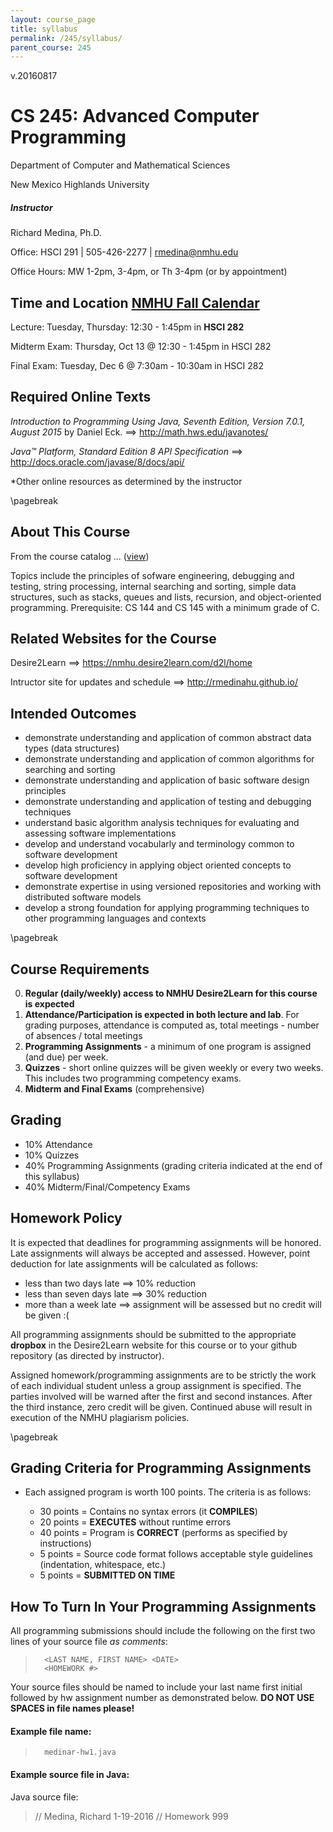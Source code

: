```yaml
---
layout: course_page
title: syllabus
permalink: /245/syllabus/
parent_course: 245
---
```


v.20160817

# CS 245: Advanced Computer Programming

Department of Computer and Mathematical Sciences

New Mexico Highlands University

##### Instructor
Richard Medina, Ph.D. 

Office: HSCI 291 | 505-426-2277 | rmedina@nmhu.edu

Office Hours: MW 1-2pm, 3-4pm, or Th 3-4pm (or by appointment)


## Time and Location [NMHU Fall Calendar](http://www.nmhu.edu/current-students/academic-calendar/)
Lecture: Tuesday, Thursday: 12:30 - 1:45pm in **HSCI 282**

Midterm Exam: Thursday, Oct 13 @ 12:30 - 1:45pm in HSCI 282

Final Exam: Tuesday, Dec 6 @ 7:30am - 10:30am in HSCI 282

## Required Online Texts

*Introduction to Programming Using Java, Seventh Edition, Version 7.0.1, August 2015* by Daniel Eck. ==> http://math.hws.edu/javanotes/

*Java™ Platform, Standard Edition 8 API Specification* ==> http://docs.oracle.com/javase/8/docs/api/

*Other online resources as determined by the instructor

\pagebreak

## About This Course
From the course catalog ... ([view](http://its.nmhu.edu/IntranetUploads/003477-15-17catalo-616201695726.31.16.pdf))

Topics include the principles of sofware engineering, debugging and testing, string processing, internal searching and sorting, simple data structures, such as stacks, queues and lists, recursion, and object-oriented programming. Prerequisite: CS 144 and CS 145 with a minimum grade of C.


## Related Websites for the Course
Desire2Learn ==> https://nmhu.desire2learn.com/d2l/home

Intructor site for updates and schedule ==> http://rmedinahu.github.io/


## Intended Outcomes
* demonstrate understanding and application of common abstract data types (data structures)
* demonstrate understanding and application of common algorithms for searching and sorting
* demonstrate understanding and application of basic software design principles
* demonstrate understanding and application of testing and debugging techniques
* understand basic algorithm analysis techniques for evaluating and assessing software implementations
* develop and understand vocabularly and terminology common to software development
* develop high proficiency in applying object oriented concepts to software development
* demonstrate expertise in using versioned repositories and working with distributed software models
* develop a strong foundation for applying programming techniques to other programming languages and contexts

\pagebreak

## Course Requirements
0. **Regular (daily/weekly) access to NMHU Desire2Learn for this course is expected**
1. **Attendance/Participation is expected in both lecture and lab**. For grading purposes, attendance is computed as, total meetings - number of absences / total meetings
2. **Programming Assignments** - a minimum of one program is assigned (and due) per week.
3. **Quizzes** - short online quizzes will be given weekly or every two weeks. This includes two programming competency exams.
4. **Midterm and Final Exams** (comprehensive)

## Grading
* 10%	Attendance
* 10%	Quizzes
* 40%	Programming Assignments (grading criteria indicated at the end of this syllabus)
* 40%	Midterm/Final/Competency Exams

## Homework Policy
It is expected that deadlines for programming assignments will be honored. Late assignments will always be accepted and assessed. However, point deduction for late assignments will be calculated as follows:

* less than two days late ==> 10% reduction
* less than seven days late ==> 30% reduction
* more than a week late ==> assignment will be assessed but no credit will be given :(

All programming assignments should be submitted to the appropriate **dropbox** in the Desire2Learn website for this course or to your github repository (as directed by instructor).

Assigned homework/programming assignments are to be strictly the work of each individual student unless a group assignment is specified. The parties involved will be warned after the first and second instances. After the third instance, zero credit will be given. Continued abuse will result in execution of the NMHU plagiarism policies.

\pagebreak

## Grading Criteria for Programming Assignments
* Each assigned program is worth 100 points. The criteria is as follows:

	* 30 points = Contains no syntax errors (it **COMPILES**) 
	* 20 points = **EXECUTES** without runtime errors 
	* 40 points = Program is **CORRECT** (performs as specified by instructions)
	* 5  points = Source code format follows acceptable style guidelines (indentation, whitespace, etc.) 
	* 5  points = **SUBMITTED ON TIME**

## How To Turn In Your Programming Assignments

All programming submissions should include the following on the first two lines of your source file *as comments*:

>		<LAST NAME, FIRST NAME> <DATE>
>		<HOMEWORK #>

Your source files should be named to include your last name first initial followed by hw assignment number as demonstrated below. **DO NOT USE SPACES in file names please!**

#### Example file name:

>		medinar-hw1.java

#### Example source file in Java:
	
Java source file:

>	// Medina, Richard 1-19-2016
>	// Homework 999


